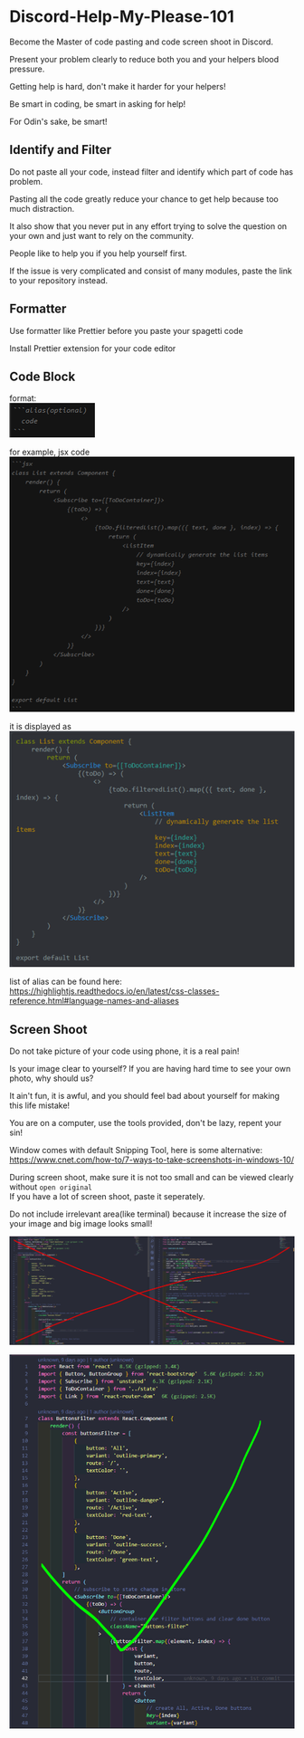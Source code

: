# Discord-Help-My-Please-101

Become the Master of code pasting and code screen shoot in Discord.

Present your problem clearly to reduce both you and your helpers blood pressure.

Getting help is hard, don't make it harder for your helpers!

Be smart in coding, be smart in asking for help!

For Odin's sake, be smart!

## Identify and Filter

Do not paste all your code, instead filter and identify which part of code has problem.

Pasting all the code greatly reduce your chance to get help because too much distraction.

It also show that you never put in any effort trying to solve the question on your own and just want to rely on the community.

People like to help you if you help yourself first.

If the issue is very complicated and consist of many modules, paste the link to your repository instead.

## Formatter

Use formatter like Prettier before you paste your spagetti code

Install Prettier extension for your code editor

## Code Block

format:  
![](./img/format.png)

for example, jsx code  
![](./img/jsx.png)

it is displayed as  
![](./img/jsx2.png)

list of alias can be found here:   
https://highlightjs.readthedocs.io/en/latest/css-classes-reference.html#language-names-and-aliases

## Screen Shoot

Do not take picture of your code using phone, it is a real pain!

Is your image clear to yourself? If you are having hard time to see your own photo, why should us?

It ain't fun, it is awful, and you should feel bad about yourself for making this life mistake!

You are on a computer, use the tools provided, don't be lazy, repent your sin!

Window comes with default Snipping Tool, here is some alternative:  
https://www.cnet.com/how-to/7-ways-to-take-screenshots-in-windows-10/

During screen shoot, make sure it is not too small and can be viewed clearly without `open original`  
If you have a lot of screen shoot, paste it seperately.

Do not include irrelevant area(like terminal) because it increase the size of your image and big image looks small!

![](./img/screen1.png)

![](./img/screen2.png)

